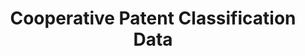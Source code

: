 ---
layout: default
bigquery: https://console.cloud.google.com/bigquery?p=patents-public-data&d=cpc&page=dataset
citation: '“Cooperative Patent Classification” by the EPO and USPTO, for public use. '
contributors: EPO, USPTO
cost: None
description: Cooperative Patent Classification Data contains the scheme and definitions
  of the Cooperative Patent Classification system for classifying patent documents.
  The CPC is the result of a partnership between the EPO and the USPTO in their joint
  effort to develop a common, internationally compatible classification system for
  technical documents, in particular patent publications, which will be used by both
  offices in the patent granting process
documentation: https://www.cooperativepatentclassification.org/cpcSchemeAndDefinitions
last_edit: 04/05/2022, 08:50:23
location: https://www.cooperativepatentclassification.org/index
maintained_by: USPTO, EPO
schema_fields:
- glossary
- breakdownCode
- status
- date_revised
- informativeReferences
- ipcConcordant
- breakdown_code
- applicationReferences
- residualReferences
- application_references
- additional_only
- parents
- child_groups
- limiting_references
- not_allocatable
- titlePart
- symbol
- title_full
- titleFull
- sizeCache
- title_part
- ipc_concordant
- limitingReferences
- childGroups
- dateRevised
- children
- residual_references
- synonyms
- notAllocatable
- level
- informative_references
- definition
shortname: cooperative_patent_classification
tags:
- patents
- science
title: Cooperative Patent Classification Data
uuid: 984374a7-16e9-4b35-9445-458daceb01bf
---